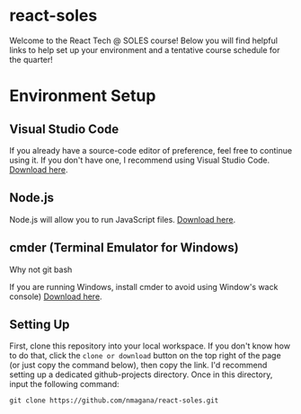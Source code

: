 # react-soles
Welcome to the React Tech @ SOLES course! Below you will find helpful links to help set up your environment and a tentative course schedule for the quarter!

# Environment Setup

## Visual Studio Code 

If you already have a source-code editor of preference, feel free to continue using it. If you don't have one, I recommend using Visual Studio Code. [Download here](https://code.visualstudio.com). 

## Node.js

Node.js will allow you to run JavaScript files. [Download here](https://nodejs.org/en/).

## cmder (Terminal Emulator for Windows)

Why not git bash

If you are running Windows, install cmder to avoid using Window's wack console) [Download here](http://cmder.net).

## Setting Up 

First, clone this repository into your local workspace. If you don't know how to do that, click the `clone or download` button on the top right of the page (or just copy the command below), then copy the link. I'd recommend setting up a dedicated github-projects directory. Once in this directory, input the following command:

```
git clone https://github.com/nmagana/react-soles.git
```
